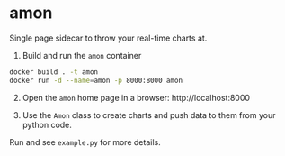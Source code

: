 # amon
 
Single page sidecar to throw your real-time charts at.

1. Build and run the `amon` container

```bash
docker build . -t amon
docker run -d --name=amon -p 8000:8000 amon
```

2. Open the `amon` home page in a browser: http://localhost:8000

3. Use the `Amon` class to create charts and push data to them from your python code.

Run and see `example.py` for more details.

